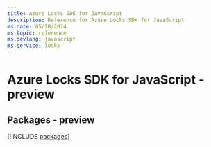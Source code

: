 ```yaml
---
title: Azure Locks SDK for JavaScript
description: Reference for Azure Locks SDK for JavaScript
ms.date: 05/28/2024
ms.topic: reference
ms.devlang: javascript
ms.service: locks
---
```

# Azure Locks SDK for JavaScript - preview
## Packages - preview
[!INCLUDE [packages](locks-index.md)]